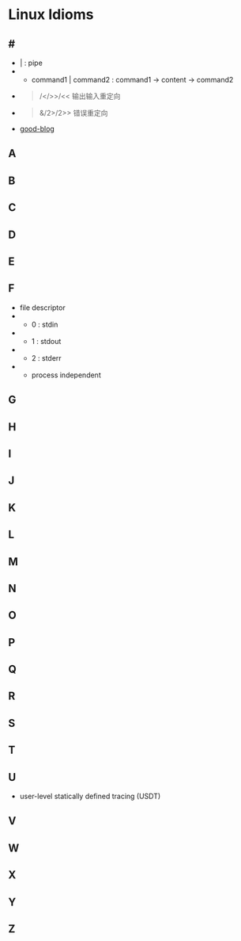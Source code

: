 # Linux Idioms

## \#

* | : pipe
* + command1 | command2 : command1 -> content -> command2
* >/</>>/<< 输出输入重定向
* >&/2>/2>> 错误重定向
* [good-blog](http://ytliu.info/blog/2015/01/24/zhi-shi-zheng-li-%282015-dot-1%29/)

## A


## B



## C


## D



## E


## F

* file descriptor
* + 0 : stdin
* + 1 : stdout
* + 2 : stderr
* + process independent

## G


## H



## I



## J



## K


## L



## M



## N



## O


## P



## Q



## R



## S



## T



## U

* user-level statically defined tracing (USDT) 

## V



## W



## X



## Y



## Z

